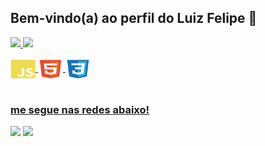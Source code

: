 ## Bem-vindo(a) ao perfil do Luiz Felipe 🐲

 <div>
   <a href="https://github.com/Luiz-Felipe-Caldas">
   <img height="180em" src="https://github-readme-stats.vercel.app/api?username=Luiz-Felipe-Caldas&show_icons=true&theme=tokyonight&include_all_commits=true&count_private=true"/>
   <img height="180em" src="https://github-readme-stats.vercel.app/api/top-langs/?username=Luiz-Felipe-Caldas&layout=compact&langs_count=6&theme=tokyonight"/>
</div>
    
<div style="display: inline_block"><br>
  <img align="center" alt="Js" height="30" width="40" src="https://raw.githubusercontent.com/devicons/devicon/master/icons/javascript/javascript-plain.svg">
  <img align="center" alt="HTML" height="30" width="40" src="https://raw.githubusercontent.com/devicons/devicon/master/icons/html5/html5-original.svg">
  <img align="center" alt="CSS" height="30" width="40" src="https://raw.githubusercontent.com/devicons/devicon/master/icons/css3/css3-original.svg">
</div>
 
<br>
 
###  me segue nas redes abaixo!
 
<div> 
  <a href="https://instagram.com/luizfelipecaldasdossantos" target="_blank"><img src="https://img.shields.io/badge/-Instagram-%23E4405F?style=for-the-badge&logo=instagram&logoColor=white" target="_blank"></a>
  <a href = "mailto:luizfelipecaldas360@gmail.com"><img src="https://img.shields.io/badge/-Gmail-%23333?style=for-the-badge&logo=gmail&logoColor=white" target="_blank"></a>
